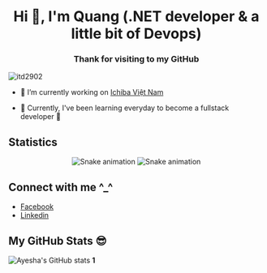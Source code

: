 <h1 align="center">Hi 👋, I'm Quang (.NET developer & a little bit of Devops)</h1>
<h3 align="center">Thank for visiting to my GitHub</h3>

<p align="left"> <img src="https://komarev.com/ghpvc/?username=itd2902&label=Profile%20views&color=0e75b6&style=flat" alt="itd2902" /> </p>

- 🔭 I’m currently working on [Ichiba Việt Nam](https://ichiba.vn/)

- 🌱 Currently, I've been learning everyday to become a fullstack developer 🤣

## Statistics

<div align="center">
  
  ![Snake animation](https://github.com/howznguyen/howznguyen/blob/output/github-contribution-grid-snake.svg#gh-light-mode-only)
  ![Snake animation](https://github.com/howznguyen/howznguyen/blob/output/github-contribution-grid-snake-dark.svg#gh-dark-mode-only)
  
</div>

## Connect with me ^_^ 

- [Facebook](https://www.facebook.com/itd2902)
- [Linkedin](https://www.linkedin.com/in/quangnx99/)

## My GitHub Stats 😎
![Ayesha's GitHub stats](https://github-readme-stats.vercel.app/api?username=quangnx99&theme=cobalt&show_icons=true)
**1**
